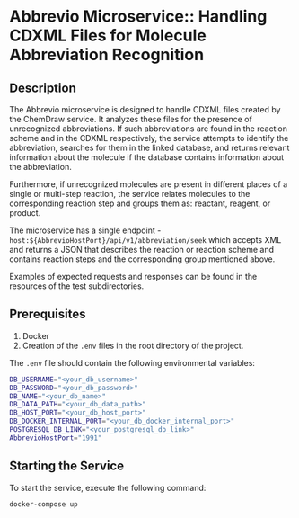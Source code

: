 # Abbrevio Microservice:: Handling CDXML Files for Molecule Abbreviation Recognition

## Description
The Abbrevio microservice is designed to handle CDXML files created by the ChemDraw service. It analyzes these files for the presence of unrecognized abbreviations. If such abbreviations are found in the reaction scheme and in the CDXML respectively, the service attempts to identify the abbreviation, searches for them in the linked database, and returns relevant information about the molecule if the database contains information about the abbreviation.

Furthermore, if unrecognized molecules are present in different places of a single or multi-step reaction, the service relates molecules to the corresponding reaction step and groups them as: reactant, reagent, or product.

The microservice has a single endpoint - `host:${AbbrevioHostPort}/api/v1/abbreviation/seek` which accepts XML and returns a JSON that describes the reaction or reaction scheme and contains reaction steps and the corresponding group mentioned above.

Examples of expected requests and responses can be found in the resources of the test subdirectories.

## Prerequisites
1. Docker
2. Creation of the `.env` files in the root directory of the project.

The `.env` file should contain the following environmental variables:
```bash
DB_USERNAME="<your_db_username>"
DB_PASSWORD="<your_db_password>"
DB_NAME="<your_db_name>"
DB_DATA_PATH="<your_db_data_path>"
DB_HOST_PORT="<your_db_host_port>"
DB_DOCKER_INTERNAL_PORT="<your_db_docker_internal_port>"
POSTGRESQL_DB_LINK="<your_postgresql_db_link>"
AbbrevioHostPort="1991"
```

## Starting the Service
To start the service, execute the following command:
```bash
docker-compose up
```

